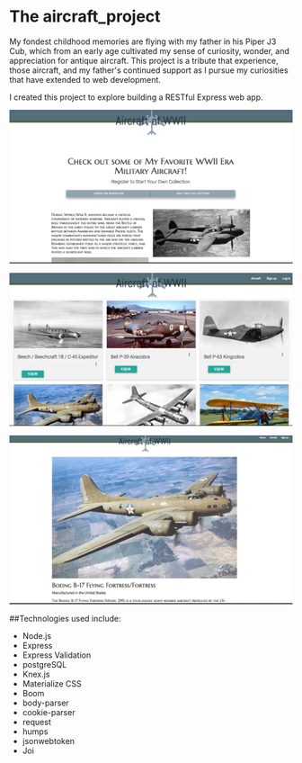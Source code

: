 # The aircraft_project

My fondest childhood memories are flying with my father in his Piper J3 Cub, which from an early age cultivated my sense of curiosity, wonder, and appreciation for antique aircraft. This project is a tribute that experience, those aircraft, and my father's continued support as I pursue my curiosities that have extended to web development.

I created this project to explore building a RESTful Express web app.  

![Home View](./READMEIMG/aircraft_home.png?raw=true "Home")

![Home View 2](./READMEIMG/aircraft_collection.png?raw=true "Home Below the Fold")

![Home View 2](./READMEIMG/aircraft_single.png?raw=true "Home Below the Fold")


##Technologies used include:

* Node.js
* Express
* Express Validation
* postgreSQL
* Knex.js
* Materialize CSS
* Boom
* body-parser
* cookie-parser
* request
* humps
* jsonwebtoken
* Joi
